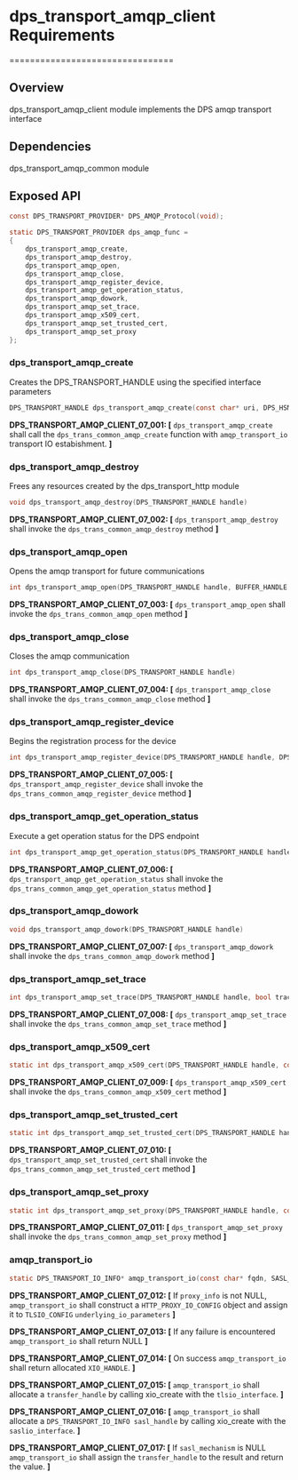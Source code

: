 # dps_transport_amqp_client Requirements

================================

## Overview

dps_transport_amqp_client module implements the DPS amqp transport interface

## Dependencies

dps_transport_amqp_common module

## Exposed API

```c
const DPS_TRANSPORT_PROVIDER* DPS_AMQP_Protocol(void);

static DPS_TRANSPORT_PROVIDER dps_amqp_func = 
{
    dps_transport_amqp_create,
    dps_transport_amqp_destroy,
    dps_transport_amqp_open,
    dps_transport_amqp_close,
    dps_transport_amqp_register_device,
    dps_transport_amqp_get_operation_status,
    dps_transport_amqp_dowork,
    dps_transport_amqp_set_trace,
    dps_transport_amqp_x509_cert,
    dps_transport_amqp_set_trusted_cert,
    dps_transport_amqp_set_proxy
};
```

### dps_transport_amqp_create

Creates the DPS_TRANSPORT_HANDLE using the specified interface parameters

```c
DPS_TRANSPORT_HANDLE dps_transport_amqp_create(const char* uri, DPS_HSM_TYPE type, const char* scope_id, const char* registration_id, const char* dps_api_version)
```

**DPS_TRANSPORT_AMQP_CLIENT_07_001: [** `dps_transport_amqp_create` shall call the `dps_trans_common_amqp_create` function with `amqp_transport_io` transport IO estabishment. **]**

### dps_transport_amqp_destroy

Frees any resources created by the dps_transport_http module

```c
void dps_transport_amqp_destroy(DPS_TRANSPORT_HANDLE handle)
```

**DPS_TRANSPORT_AMQP_CLIENT_07_002: [** `dps_transport_amqp_destroy` shall invoke the `dps_trans_common_amqp_destroy` method **]**

### dps_transport_amqp_open

Opens the amqp transport for future communications

```c
int dps_transport_amqp_open(DPS_TRANSPORT_HANDLE handle, BUFFER_HANDLE ek, BUFFER_HANDLE srk, DPS_TRANSPORT_REGISTER_DATA_CALLBACK data_callback, void* user_ctx, DPS_TRANSPORT_STATUS_CALLBACK status_cb, void* status_ctx)
```

**DPS_TRANSPORT_AMQP_CLIENT_07_003: [** `dps_transport_amqp_open` shall invoke the `dps_trans_common_amqp_open` method **]**

### dps_transport_amqp_close

Closes the amqp communication

```c
int dps_transport_amqp_close(DPS_TRANSPORT_HANDLE handle)
```

**DPS_TRANSPORT_AMQP_CLIENT_07_004: [** `dps_transport_amqp_close` shall invoke the `dps_trans_common_amqp_close` method **]**

### dps_transport_amqp_register_device

Begins the registration process for the device

```c
int dps_transport_amqp_register_device(DPS_TRANSPORT_HANDLE handle, DPS_TRANSPORT_CHALLENGE_CALLBACK reg_challenge_cb, void* user_ctx)
```

**DPS_TRANSPORT_AMQP_CLIENT_07_005: [** `dps_transport_amqp_register_device` shall invoke the `dps_trans_common_amqp_register_device` method **]**

### dps_transport_amqp_get_operation_status

Execute a get operation status for the DPS endpoint

```c
int dps_transport_amqp_get_operation_status(DPS_TRANSPORT_HANDLE handle)
```

**DPS_TRANSPORT_AMQP_CLIENT_07_006: [** `dps_transport_amqp_get_operation_status` shall invoke the `dps_trans_common_amqp_get_operation_status` method **]**

### dps_transport_amqp_dowork

```c
void dps_transport_amqp_dowork(DPS_TRANSPORT_HANDLE handle)
```

**DPS_TRANSPORT_AMQP_CLIENT_07_007: [** `dps_transport_amqp_dowork` shall invoke the `dps_trans_common_amqp_dowork` method **]**

### dps_transport_amqp_set_trace

```c
int dps_transport_amqp_set_trace(DPS_TRANSPORT_HANDLE handle, bool trace_on)
```

**DPS_TRANSPORT_AMQP_CLIENT_07_008: [** `dps_transport_amqp_set_trace` shall invoke the `dps_trans_common_amqp_set_trace` method **]**

### dps_transport_amqp_x509_cert

```c
static int dps_transport_amqp_x509_cert(DPS_TRANSPORT_HANDLE handle, const char* certificate, const char* private_key)
```

**DPS_TRANSPORT_AMQP_CLIENT_07_009: [** `dps_transport_amqp_x509_cert` shall invoke the `dps_trans_common_amqp_x509_cert` method **]**

### dps_transport_amqp_set_trusted_cert

```c
static int dps_transport_amqp_set_trusted_cert(DPS_TRANSPORT_HANDLE handle, const char* certificate)
```

**DPS_TRANSPORT_AMQP_CLIENT_07_010: [** `dps_transport_amqp_set_trusted_cert` shall invoke the `dps_trans_common_amqp_set_trusted_cert` method **]**

### dps_transport_amqp_set_proxy

```c
static int dps_transport_amqp_set_proxy(DPS_TRANSPORT_HANDLE handle, const HTTP_PROXY_OPTIONS* proxy_options)
```

**DPS_TRANSPORT_AMQP_CLIENT_07_011: [** `dps_transport_amqp_set_proxy` shall invoke the `dps_trans_common_amqp_set_proxy` method **]**

### amqp_transport_io

```c
static DPS_TRANSPORT_IO_INFO* amqp_transport_io(const char* fqdn, SASL_MECHANISM_HANDLE sasl_mechanism, const HTTP_PROXY_OPTIONS* proxy_info)
```

**DPS_TRANSPORT_AMQP_CLIENT_07_012: [** If `proxy_info` is not NULL, `amqp_transport_io` shall construct a `HTTP_PROXY_IO_CONFIG` object and assign it to `TLSIO_CONFIG` `underlying_io_parameters` **]**

**DPS_TRANSPORT_AMQP_CLIENT_07_013: [** If any failure is encountered `amqp_transport_io` shall return NULL **]**

**DPS_TRANSPORT_AMQP_CLIENT_07_014: [** On success `amqp_transport_io` shall return allocated `XIO_HANDLE`. **]**

**DPS_TRANSPORT_AMQP_CLIENT_07_015: [** `amqp_transport_io` shall allocate a `transfer_handle` by calling xio_create with the `tlsio_interface`. **]**

**DPS_TRANSPORT_AMQP_CLIENT_07_016: [** `amqp_transport_io` shall allocate a `DPS_TRANSPORT_IO_INFO sasl_handle` by calling xio_create with the `saslio_interface`. **]**

**DPS_TRANSPORT_AMQP_CLIENT_07_017: [** If `sasl_mechanism` is NULL `amqp_transport_io` shall assign the `transfer_handle` to the result and return the value. **]**